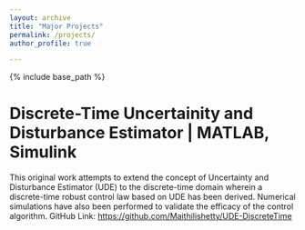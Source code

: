 ```yaml
---
layout: archive
title: "Major Projects"
permalink: /projects/
author_profile: true

---
```


{% include base_path %}

Discrete-Time Uncertainity and Disturbance Estimator | MATLAB, Simulink
======
This original work attempts to extend the concept of Uncertainty and Disturbance Estimator (UDE) to the discrete-time domain wherein a
discrete-time robust control law based on UDE has been derived. Numerical simulations have also been performed to validate the efficacy of the control algorithm.
GitHub Link: https://github.com/Maithilishetty/UDE-DiscreteTime


